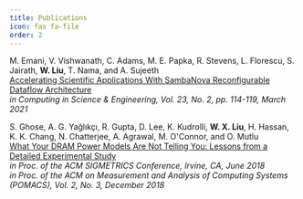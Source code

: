 ```yaml
---
title: Publications
icon: fas fa-file
order: 2
---
```


M. Emani, V. Vishwanath, C. Adams, M. E. Papka, R. Stevens, L. Florescu, S. Jairath, **W. Liu**, T. Nama, and A. Sujeeth\
[Accelerating Scientific Applications With SambaNova Reconfigurable Dataflow Architecture](https://ieeexplore.ieee.org/document/9387491)\
_in Computing in Science & Engineering, Vol. 23, No. 2, pp. 114-119, March 2021_

S. Ghose, A. G. Yağlıkçı, R. Gupta, D. Lee, K. Kudrolli, **W. X. Liu**, H. Hassan, K. K. Chang, N. Chatterjee, A. Agrawal, M. O'Connor, and O. Mutlu\
[What Your DRAM Power Models Are Not Telling You: Lessons from a Detailed Experimental Study](../assets/pubs/18sigmetrics_vampire.pdf)\
_in Proc. of the ACM SIGMETRICS Conference, Irvine, CA, June 2018_\
_in Proc. of the ACM on Measurement and Analysis of Computing Systems (POMACS), Vol. 2, No. 3, December 2018_
